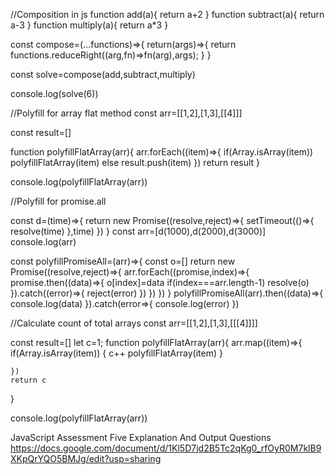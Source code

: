 //Composition in js
function add(a){
    return a+2
}
function subtract(a){
    return a-3
}
function multiply(a){
    return a*3
}

const compose=(...functions)=>{
    return(args)=>{
     return   functions.reduceRight((arg,fn)=>fn(arg),args);
    }
}

const solve=compose(add,subtract,multiply)

console.log(solve(6))





//Polyfill for array flat method
const arr=[[1,2],[1,3],[[4]]]


const result=[]

function polyfillFlatArray(arr){
    arr.forEach((item)=>{
        if(Array.isArray(item))
        polyfillFlatArray(item)
        else
        result.push(item)
    })
    return result
}

console.log(polyfillFlatArray(arr))



//Polyfill for promise.all

const d=(time)=>{
    return new Promise((resolve,reject)=>{
        setTimeout(()=>{
            resolve(time)
        },time)
    })
}
const arr=[d(1000),d(2000),d(3000)]
console.log(arr)

const polyfillPromiseAll=(arr)=>{
    const o=[]
    return new Promise((resolve,reject)=>{
        arr.forEach((promise,index)=>{
            promise.then((data)=>{
                o[index]=data
                if(index===arr.length-1)
                resolve(o)
            }).catch((error)=>{
                reject(error)
            })
        })
    })
}
polyfillPromiseAll(arr).then((data)=>{
    console.log(data)
}).catch(error=>{
    console.log(error)
})


//Calculate count of total arrays
const arr=[[1,2],[1,3],[[[4]]]]


const result=[]
let c=1;
function polyfillFlatArray(arr){
    arr.map((item)=>{
        if(Array.isArray(item))
        {
        c++
        polyfillFlatArray(item)
        }
        
    })
    return c
}

console.log(polyfillFlatArray(arr))


























JavaScript Assessment Five Explanation And Output Questions
https://docs.google.com/document/d/1Kl5D7jd2B5Tc2qKg0_rfOyR0M7klB9XKpQrYQO5BMJg/edit?usp=sharing
